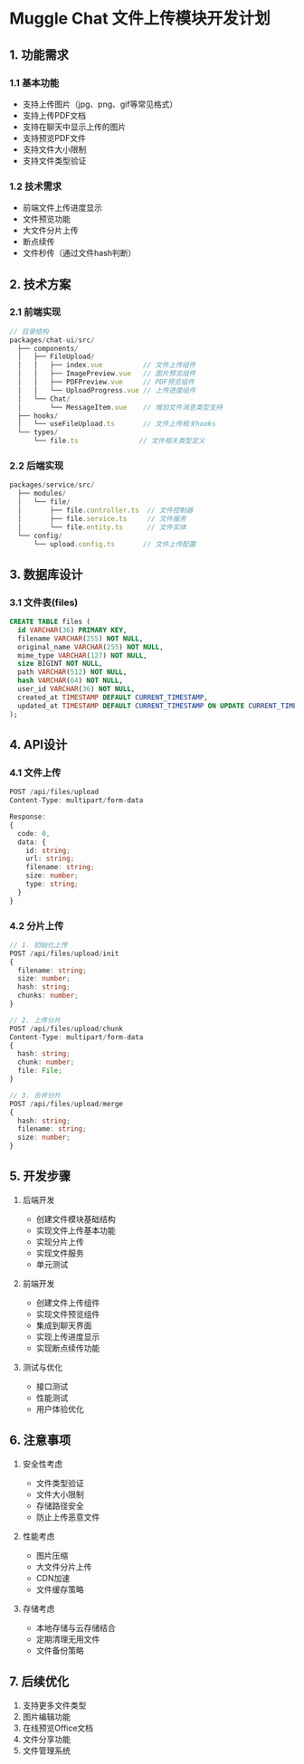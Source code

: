 # Muggle Chat 文件上传模块开发计划

## 1. 功能需求

### 1.1 基本功能
- 支持上传图片（jpg、png、gif等常见格式）
- 支持上传PDF文档
- 支持在聊天中显示上传的图片
- 支持预览PDF文件
- 支持文件大小限制
- 支持文件类型验证

### 1.2 技术需求
- 前端文件上传进度显示
- 文件预览功能
- 大文件分片上传
- 断点续传
- 文件秒传（通过文件hash判断）

## 2. 技术方案

### 2.1 前端实现
```typescript
// 目录结构
packages/chat-ui/src/
  ├── components/
  │   ├── FileUpload/
  │   │   ├── index.vue          // 文件上传组件
  │   │   ├── ImagePreview.vue   // 图片预览组件
  │   │   ├── PDFPreview.vue     // PDF预览组件
  │   │   └── UploadProgress.vue // 上传进度组件
  │   └── Chat/
  │       └── MessageItem.vue    // 增加文件消息类型支持
  ├── hooks/
  │   └── useFileUpload.ts       // 文件上传相关hooks
  └── types/
      └── file.ts               // 文件相关类型定义
```

### 2.2 后端实现
```typescript
packages/service/src/
  ├── modules/
  │   └── file/
  │       ├── file.controller.ts  // 文件控制器
  │       ├── file.service.ts     // 文件服务
  │       └── file.entity.ts      // 文件实体
  └── config/
      └── upload.config.ts       // 文件上传配置
```

## 3. 数据库设计

### 3.1 文件表(files)
```sql
CREATE TABLE files (
  id VARCHAR(36) PRIMARY KEY,
  filename VARCHAR(255) NOT NULL,
  original_name VARCHAR(255) NOT NULL,
  mime_type VARCHAR(127) NOT NULL,
  size BIGINT NOT NULL,
  path VARCHAR(512) NOT NULL,
  hash VARCHAR(64) NOT NULL,
  user_id VARCHAR(36) NOT NULL,
  created_at TIMESTAMP DEFAULT CURRENT_TIMESTAMP,
  updated_at TIMESTAMP DEFAULT CURRENT_TIMESTAMP ON UPDATE CURRENT_TIMESTAMP
);
```

## 4. API设计

### 4.1 文件上传
```typescript
POST /api/files/upload
Content-Type: multipart/form-data

Response:
{
  code: 0,
  data: {
    id: string;
    url: string;
    filename: string;
    size: number;
    type: string;
  }
}
```

### 4.2 分片上传
```typescript
// 1. 初始化上传
POST /api/files/upload/init
{
  filename: string;
  size: number;
  hash: string;
  chunks: number;
}

// 2. 上传分片
POST /api/files/upload/chunk
Content-Type: multipart/form-data
{
  hash: string;
  chunk: number;
  file: File;
}

// 3. 合并分片
POST /api/files/upload/merge
{
  hash: string;
  filename: string;
  size: number;
}
```

## 5. 开发步骤

1. 后端开发
   - 创建文件模块基础结构
   - 实现文件上传基本功能
   - 实现分片上传
   - 实现文件服务
   - 单元测试

2. 前端开发
   - 创建文件上传组件
   - 实现文件预览组件
   - 集成到聊天界面
   - 实现上传进度显示
   - 实现断点续传功能

3. 测试与优化
   - 接口测试
   - 性能测试
   - 用户体验优化

## 6. 注意事项

1. 安全性考虑
   - 文件类型验证
   - 文件大小限制
   - 存储路径安全
   - 防止上传恶意文件

2. 性能考虑
   - 图片压缩
   - 大文件分片上传
   - CDN加速
   - 文件缓存策略

3. 存储考虑
   - 本地存储与云存储结合
   - 定期清理无用文件
   - 文件备份策略

## 7. 后续优化

1. 支持更多文件类型
2. 图片编辑功能
3. 在线预览Office文档
4. 文件分享功能
5. 文件管理系统 
